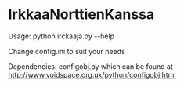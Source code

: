 IrkkaaNorttienKanssa
====================
Usage:
python irckaaja.py --help

Change config.ini to suit your needs

Dependencies:
configobj.py which can be found at 
http://www.voidspace.org.uk/python/configobj.html

